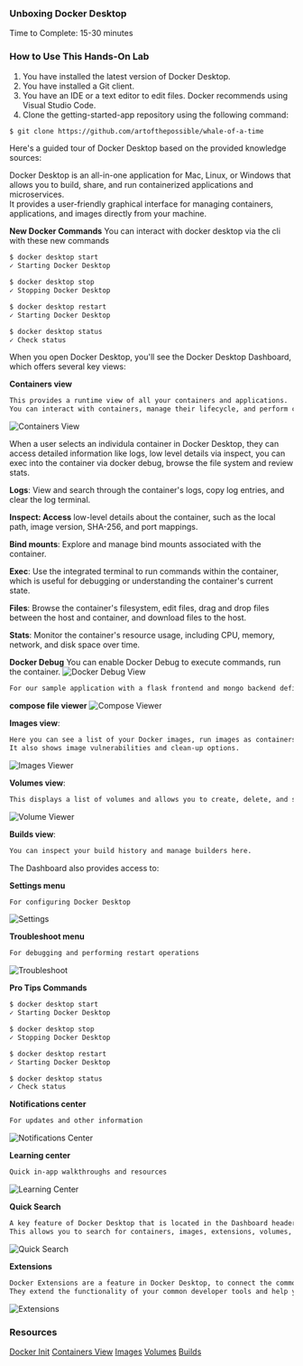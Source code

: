 ### Unboxing Docker Desktop

Time to Complete: 15-30 minutes

### How to Use This Hands-On Lab
1. You have installed the latest version of Docker Desktop.
2. You have installed a Git client.
3. You have an IDE or a text editor to edit files. Docker recommends using Visual Studio Code.
4. Clone the getting-started-app repository using the following command:
```sh
$ git clone https://github.com/artofthepossible/whale-of-a-time
```

Here's a guided tour of Docker Desktop based on the provided knowledge sources:</br>

Docker Desktop is an all-in-one application for Mac, Linux, or Windows that allows you to build, share, and run containerized applications and microservices. </br>
It provides a user-friendly graphical interface for managing containers, applications, and images directly from your machine.</br>

**New Docker Commands**
You can interact with docker desktop via the cli with these new commands

```sh
$ docker desktop start
✓ Starting Docker Desktop

$ docker desktop stop
✓ Stopping Docker Desktop

$ docker desktop restart
✓ Starting Docker Desktop

$ docker desktop status
✓ Check status

```
When you open Docker Desktop, you'll see the Docker Desktop Dashboard, which offers several key views:</br>

**Containers view**
```sh
This provides a runtime view of all your containers and applications.
You can interact with containers, manage their lifecycle, and perform common actions.
```
![Containers View](./images/containers-view.png)

When a user selects an individula container in Docker Desktop, they can access detailed information like logs, low level details via inspect, you can exec into the container via docker debug, browse the file system and review stats.

**Logs**: View and search through the container's logs, copy log entries, and clear the log terminal.

**Inspect: Access** low-level details about the container, such as the local path, image version, SHA-256, and port mappings.

**Bind mounts**: Explore and manage bind mounts associated with the container.

**Exec**: Use the integrated terminal to run commands within the container, which is useful for debugging or understanding the container's current state.

**Files**: Browse the container's filesystem, edit files, drag and drop files between the host and container, and download files to the host.

**Stats**: Monitor the container's resource usage, including CPU, memory, network, and disk space over time.

**Docker Debug**
You can enable Docker Debug to execute commands, run the container.
![Docker Debug View](./images/dockerdebug-view.png)

```sh
For our sample application with a flask frontend and mongo backend defined as servicees in the compose.yaml file, we can, we can view configurations via the 
```
**compose file viewer**
![Compose Viewer](./images/composeviewer.png)

**Images view**: 
```sh
Here you can see a list of your Docker images, run images as containers, pull the latest versions from Docker Hub, and inspect images.
It also shows image vulnerabilities and clean-up options.
```
![Images Viewer](./images/images-view.png)

**Volumes view**: 
```sh
This displays a list of volumes and allows you to create, delete, and see which ones are being used.
```
![Volume Viewer](./images/volume-view.png)

**Builds view**: 
```sh
You can inspect your build history and manage builders here.
```

The Dashboard also provides access to:</br>

**Settings menu** 
```sh
For configuring Docker Desktop
```
![Settings](./images/settings.png)

**Troubleshoot menu**
```sh
For debugging and performing restart operations
```
![Troubleshoot](./images/troubleshoot.png)

**Pro Tips Commands**
```sh
$ docker desktop start
✓ Starting Docker Desktop

$ docker desktop stop
✓ Stopping Docker Desktop

$ docker desktop restart
✓ Starting Docker Desktop

$ docker desktop status
✓ Check status

```

**Notifications center** 
```sh
For updates and other information
```
![Notifications Center ](./images/notifications-center.png)

**Learning center** 
```sh
Quick in-app walkthroughs and resources
```
![Learning Center ](./images/learning-center.png)

**Quick Search**
```sh
A key feature of Docker Desktop that is located in the Dashboard header.
This allows you to search for containers, images, extensions, volumes, and even Docker documentation.
```
![Quick Search ](./images/quick-search.png)

**Extensions**
```sh
Docker Extensions are a feature in Docker Desktop, to connect the common tasks and workflows that a developer work on
They extend the functionality of your common developer tools and help your developers to glean better insights, integration and automation when building containers
```
![Extensions ](./images/extensions.png)




### Resources
[Docker Init](https://docs.docker.com/reference/cli/docker/init/)
[Containers View](https://docs.docker.com/desktop/use-desktop/container/)
[Images](https://docs.docker.com/desktop/use-desktop/images/)
[Volumes](https://docs.docker.com/desktop/use-desktop/volumes/)
[Builds](https://docs.docker.com/desktop/use-desktop/builds/)
